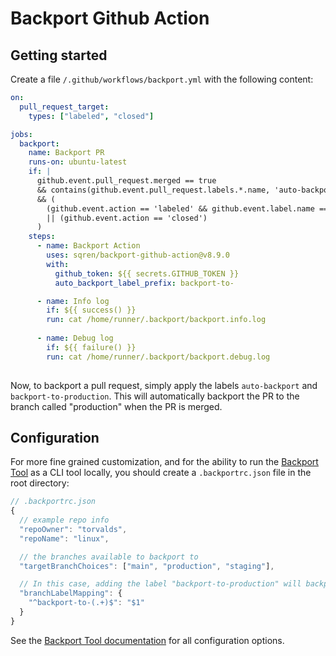 # Backport Github Action

## Getting started

Create a file `/.github/workflows/backport.yml` with the following content:

```yml
on:
  pull_request_target:
    types: ["labeled", "closed"]

jobs:
  backport:
    name: Backport PR
    runs-on: ubuntu-latest
    if: |
      github.event.pull_request.merged == true
      && contains(github.event.pull_request.labels.*.name, 'auto-backport')
      && (
        (github.event.action == 'labeled' && github.event.label.name == 'auto-backport')
        || (github.event.action == 'closed')
      )
    steps:
      - name: Backport Action
        uses: sqren/backport-github-action@v8.9.0
        with:
          github_token: ${{ secrets.GITHUB_TOKEN }}
          auto_backport_label_prefix: backport-to-

      - name: Info log
        if: ${{ success() }}
        run: cat /home/runner/.backport/backport.info.log
        
      - name: Debug log
        if: ${{ failure() }}
        run: cat /home/runner/.backport/backport.debug.log        
          
```

Now, to backport a pull request, simply apply the labels `auto-backport` and `backport-to-production`. This will automatically backport the PR to the branch called "production" when the PR is merged. 

## Configuration

For more fine grained customization, and for the ability to run the [Backport Tool](https://github.com/sqren/backport) as a CLI tool locally, you should create a `.backportrc.json` file in the root directory:

```js
// .backportrc.json
{
  // example repo info
  "repoOwner": "torvalds",
  "repoName": "linux",

  // the branches available to backport to
  "targetBranchChoices": ["main", "production", "staging"],

  // In this case, adding the label "backport-to-production" will backport the PR to the "production" branch
  "branchLabelMapping": {
    "^backport-to-(.+)$": "$1"
  }
}
```


 See the [Backport Tool documentation](https://github.com/sqren/backport/blob/main/docs/configuration.md) for all configuration options.

